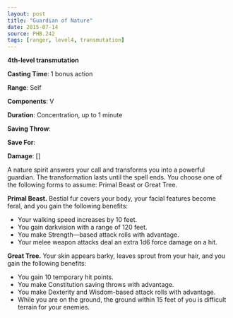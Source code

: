 ```yaml
---
layout: post
title: "Guardian of Nature"
date: 2015-07-14
source: PHB.242
tags: [ranger, level4, transmutation]
---
```


**4th-level transmutation**

**Casting Time**: 1 bonus action

**Range**: Self

**Components**: V

**Duration**: Concentration, up to 1 minute

**Saving Throw**:

**Save For**:

**Damage**: []

A nature spirit answers your call and transforms you into a powerful guardian. The transformation lasts until the spell ends. You choose one of the following
forms to assume: Primal Beast or Great Tree.

**Primal Beast.** Bestial fur covers your body, your facial features become feral, and you gain the following benefits:

* Your walking speed increases by 10 feet.
* You gain darkvision with a range of 120 feet.
* You make Strength—based attack rolls with advantage.
* Your melee weapon attacks deal an extra 1d6 force damage on a hit.

**Great Tree.** Your skin appears barky, leaves sprout from your hair, and you gain the following benefits:

* You gain 10 temporary hit points.
* You make Constitution saving throws with advantage.
* You make Dexterity and Wisdom-based attack rolls with advantage.
* While you are on the ground, the ground within 15 feet of you is difficult terrain for your enemies.